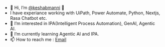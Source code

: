- 🙏 Hi, I’m [@keshabmanni](https://keshab.co.in) 🤵
- I have experiance working with UiPath, Power Automate, Python, Nextjs, Rasa Chatbot etc.
- 👀 I’m interested in IPA(Intelligent Process Automation), GenAI, Agentic AI.
- 🌱 I’m currently learning Agentic AI and IPA.
- 📫 How to reach me : [Email](mailto:keshabmanni22@gmail.com)

<!---
keshabmanni/keshabmanni is a ✨ special ✨ repository because its `README.md` (this file) appears on your GitHub profile.
You can click the Preview link to take a look at your changes.
--->
